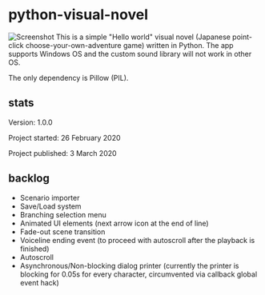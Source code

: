 # python-visual-novel
![Screenshot](https://i.imgur.com/W91NIVq.jpg)
This is a simple "Hello world" visual novel (Japanese point-click choose-your-own-adventure game) written in Python. The app supports Windows OS and the custom sound library will not work in other OS. 

The only dependency is Pillow (PIL).

## stats
Version: 1.0.0

Project started: 26 February 2020

Project published: 3 March 2020

## backlog
* Scenario importer
* Save/Load system
* Branching selection menu
* Animated UI elements (next arrow icon at the end of line)
* Fade-out scene transition
* Voiceline ending event (to proceed with autoscroll after the playback is finished)
* Autoscroll
* Asynchronous/Non-blocking dialog printer (currently the printer is blocking for 0.05s for every character, circumvented via callback global event hack)
